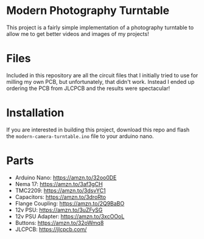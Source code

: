 # Modern Photography Turntable
This project is a fairly simple implementation of a photography turntable to allow me to get better videos and images of my projects!

# Files
Included in this repository are all the circuit files that I initially tried to use for milling my own PCB, but unfortunately, that didn't work. 
Instead I ended up ordering the PCB from JLCPCB and the results were spectacular!

# Installation
If you are interested in building this project, download this repo and flash the `modern-camera-turntable.ino` file to your arduino nano.

# Parts
* Arduino Nano: https://amzn.to/32oo0DE
* Nema 17: https://amzn.to/3af3gCH
* TMC2209: https://amzn.to/3dsvYC1
* Capacitors: https://amzn.to/3droRto
* Flange Coupling: https://amzn.to/2Q9BaBO
* 12v PSU: https://amzn.to/3uZFySG
* 12v PSU Adapter: https://amzn.to/3xcOOoL
* Buttons: https://amzn.to/32oWmq8
* JLCPCB: https://jlcpcb.com/
